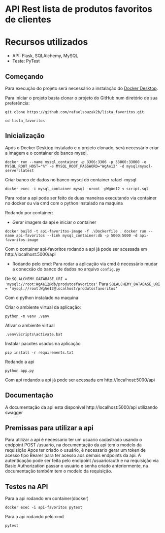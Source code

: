 # API Rest lista de produtos favoritos de clientes

# Recursos utilizados

- API: Flask, SQLAlchemy, MySQL
- Teste: PyTest

## Começando
Para execução do projeto será necessário a instalação do [Docker Desktop](https://www.docker.com/get-started).

Para iniciar o projeto basta clonar o projeto do GitHub num diretório de sua preferência:
 
 `git clone https://github.com/rafaelsouzak2b/lista_favoritos.git`
 
 `cd lista_favoritos`

  ## Inicialização

Após o Docker Desktop instalado e o projeto clonado, será necessário criar a imagem e o container do banco mysql.

`docker run --name mysql_container -p 3306:3306 -p 33060:33060 -e MYSQL_ROOT_HOST="%" -e MYSQL_ROOT_PASSWORD="WgAe12" -d mysql/mysql-server:latest`

Criar banco de dados no banco mysql do container rafael-mysql

`docker exec -i mysql_container mysql -uroot -pWgAe12 < script.sql`

Para rodar a api pode ser feito de duas maneiras executando via container no docker ou via cmd com o python instalado na maquina

 Rodando por container:
- Gerar imagem da api e iniciar o container

`docker build -t api-favoritos-image -f .\Dockerfile .
docker run --name api-favoritos --link mysql_container:db -p 5000:5000 -d api-favoritos-image`

Com o container api-favoritos rodando a api já pode ser acessada em http://localhost:5000/api

 - Rodando pelo cmd:
Para rodar a aplicação via cmd é necessário mudar a conecxão do banco de dados no arquivo `config.py`

De `SQLALCHEMY_DATABASE_URI = 'mysql://root:WgAe12@db/produtosfavoritos'` 
Para `SQLALCHEMY_DATABASE_URI = 'mysql://root:WgAe12@localhost/produtosfavoritos'`

Com o python instalado na maquina

Criar o ambiente virtual da aplicação:

`python -m venv .venv`

Ativar o ambiente virtual

`.venv\Scripts\activate.bat`

Instalar pacotes usados na aplicação

`pip install -r requirements.txt`

Rodando a api

`python app.py`

Com api rodando a api já pode ser acessada em http://localhost:5000/api

## Documentação
A documentação da api esta disponivel http://localhost:5000/api utilizando swagger

## Premissas para utilizar a api
Para utilizar a api é necessario ter um usuario cadastrado usando o endpoint POST /usuario, na documentação da api tem o modelo da requisição
Apos ter criado o usuário, é necessario gerar um token de acesso tipo Bearer para ter acesso aos demais endpoints da api. A autenticação pode ser feita pelo endipoint /usuario/auth e na requisição via Basic Authorization passar o usuário e senha criado anteriormente, na documentação também tem o modelo da requisição.

## Testes na API

Para a api rodando em container(docker)

`docker exec -i api-favoritos pytest`

Para a api rodando pelo cmd

`pytest`
